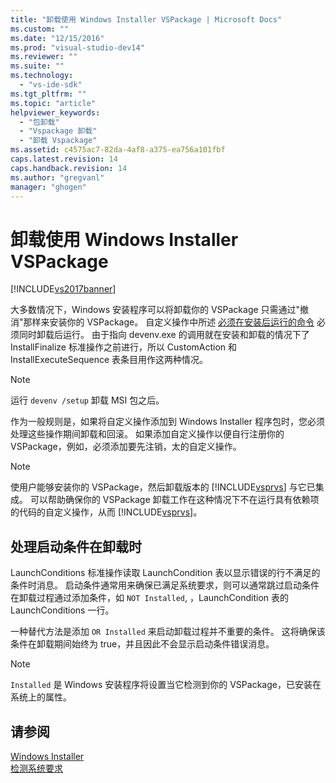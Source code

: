 ```yaml
---
title: "卸载使用 Windows Installer VSPackage | Microsoft Docs"
ms.custom: ""
ms.date: "12/15/2016"
ms.prod: "visual-studio-dev14"
ms.reviewer: ""
ms.suite: ""
ms.technology: 
  - "vs-ide-sdk"
ms.tgt_pltfrm: ""
ms.topic: "article"
helpviewer_keywords: 
  - "包卸载"
  - "Vspackage 卸载"
  - "卸载 Vspackage"
ms.assetid: c4575ac7-82da-4af8-a375-ea756a101fbf
caps.latest.revision: 14
caps.handback.revision: 14
ms.author: "gregvanl"
manager: "ghogen"
---
```

# 卸载使用 Windows Installer VSPackage
[!INCLUDE[vs2017banner](../../code-quality/includes/vs2017banner.md)]

大多数情况下，Windows 安装程序可以将卸载你的 VSPackage 只需通过"撤消"那样来安装你的 VSPackage。 自定义操作中所述 [必须在安装后运行的命令](../../extensibility/internals/commands-that-must-be-run-after-installation.md) 必须同时卸载后运行。 由于指向 devenv.exe 的调用就在安装和卸载的情况下了 InstallFinalize 标准操作之前进行，所以 CustomAction 和 InstallExecuteSequence 表条目用作这两种情况。  
  
> [!NOTE]
>  运行 `devenv /setup` 卸载 MSI 包之后。  
  
 作为一般规则是，如果将自定义操作添加到 Windows Installer 程序包时，您必须处理这些操作期间卸载和回滚。 如果添加自定义操作以便自行注册你的 VSPackage，例如，必须添加要先注销，太的自定义操作。  
  
> [!NOTE]
>  使用户能够安装你的 VSPackage，然后卸载版本的 [!INCLUDE[vsprvs](../../code-quality/includes/vsprvs_md.md)] 与它已集成。 可以帮助确保你的 VSPackage 卸载工作在这种情况下不在运行具有依赖项的代码的自定义操作，从而 [!INCLUDE[vsprvs](../../code-quality/includes/vsprvs_md.md)]。  
  
## 处理启动条件在卸载时  
 LaunchConditions 标准操作读取 LaunchCondition 表以显示错误的行不满足的条件时消息。 启动条件通常用来确保已满足系统要求，则可以通常跳过启动条件在卸载过程通过添加条件，如 `NOT Installed`, ，LaunchCondition 表的 LaunchConditions 一行。  
  
 一种替代方法是添加 `OR Installed` 来启动卸载过程并不重要的条件。 这将确保该条件在卸载期间始终为 true，并且因此不会显示启动条件错误消息。  
  
> [!NOTE]
>  `Installed` 是 Windows 安装程序将设置当它检测到你的 VSPackage，已安装在系统上的属性。  
  
## 请参阅  
 [Windows Installer](http://msdn.microsoft.com/zh-cn/187d8965-c79d-4ecb-8689-10930fa8b3b5)   
 [检测系统要求](../../extensibility/internals/detecting-system-requirements.md)